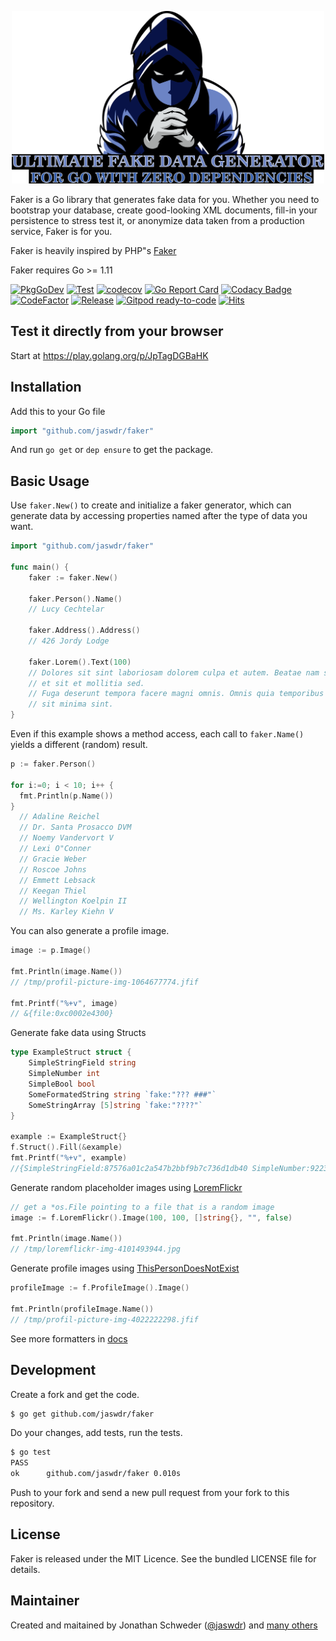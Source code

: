 <p align="center">
  <img width="500" src="./cover.png">
</p>

Faker is a Go library that generates fake data for you. Whether you need to bootstrap your database, create good-looking XML documents, fill-in your persistence to stress test it, or anonymize data taken from a production service, Faker is for you.

Faker is heavily inspired by PHP"s [Faker](https://github.com/fzaninotto/Faker)

Faker requires Go >= 1.11

[![PkgGoDev](https://pkg.go.dev/badge/github.com/jaswdr/faker)](https://pkg.go.dev/github.com/jaswdr/faker)
[![Test](https://github.com/jaswdr/faker/actions/workflows/test.yml/badge.svg)](https://github.com/jaswdr/faker/actions/workflows/test.yml)
[![codecov](https://codecov.io/gh/jaswdr/faker/branch/master/graph/badge.svg)](https://codecov.io/gh/jaswdr/faker)
[![Go Report Card](https://goreportcard.com/badge/github.com/jaswdr/faker)](https://goreportcard.com/report/github.com/jaswdr/faker)
[![Codacy Badge](https://api.codacy.com/project/badge/Grade/ba14f84a3f824410be0a6f6670de012a)](https://app.codacy.com/gh/jaswdr/faker?utm_source=github.com&utm_medium=referral&utm_content=jaswdr/faker&utm_campaign=Badge_Grade)
[![CodeFactor](https://www.codefactor.io/repository/github/jaswdr/faker/badge)](https://www.codefactor.io/repository/github/jaswdr/faker)
[![Release](https://img.shields.io/github/release/jaswdr/faker.svg?style=flat-square)](https://github.com/jaswdr/faker/releases)
[![Gitpod ready-to-code](https://img.shields.io/badge/Gitpod-ready--to--code-blue?logo=gitpod)](https://gitpod.io/#https://github.com/jaswdr/faker)
[![Hits](https://hits.seeyoufarm.com/api/count/incr/badge.svg?url=https%3A%2F%2Fgithub.com%2Fjaswdr%2Ffaker&count_bg=%2379C83D&title_bg=%23555555&icon=&icon_color=%23E7E7E7&title=hits&edge_flat=false)](https://hits.seeyoufarm.com)

## Test it directly from your browser

Start at https://play.golang.org/p/JpTagDGBaHK

## Installation

Add this to your Go file

```go
import "github.com/jaswdr/faker"
```

And run `go get` or `dep ensure` to get the package.

## Basic Usage

Use `faker.New()` to create and initialize a faker generator, which can generate data by accessing properties named after the type of data you want.

```go
import "github.com/jaswdr/faker"

func main() {
    faker := faker.New()

    faker.Person().Name()
    // Lucy Cechtelar

    faker.Address().Address()
    // 426 Jordy Lodge

    faker.Lorem().Text(100)
    // Dolores sit sint laboriosam dolorem culpa et autem. Beatae nam sunt fugit
    // et sit et mollitia sed.
    // Fuga deserunt tempora facere magni omnis. Omnis quia temporibus laudantium
    // sit minima sint.
}
```

Even if this example shows a method access, each call to `faker.Name()` yields a different (random) result.

```go
p := faker.Person()

for i:=0; i < 10; i++ {
  fmt.Println(p.Name())
}
  // Adaline Reichel
  // Dr. Santa Prosacco DVM
  // Noemy Vandervort V
  // Lexi O"Conner
  // Gracie Weber
  // Roscoe Johns
  // Emmett Lebsack
  // Keegan Thiel
  // Wellington Koelpin II
  // Ms. Karley Kiehn V
```

You can also generate a profile image.

```go
image := p.Image()

fmt.Println(image.Name())
// /tmp/profil-picture-img-1064677774.jfif

fmt.Printf("%+v", image)
// &{file:0xc0002e4300}
```

Generate fake data using Structs

```go
type ExampleStruct struct {
	SimpleStringField string
	SimpleNumber int
	SimpleBool bool
	SomeFormatedString string `fake:"??? ###"`
	SomeStringArray [5]string `fake:"????"`
}

example := ExampleStruct{}
f.Struct().Fill(&example)
fmt.Printf("%+v", example)
//{SimpleStringField:87576a01c2a547b2bbf9b7c736d1db40 SimpleNumber:9223372036854775807 SimpleBool:false SomeFormatedString:cxo 321 SomeStringArray:[effr swxp ldnj obcs nvlg]}
```

Generate random placeholder images using [LoremFlickr](https://loremflickr.com/)

```go
// get a *os.File pointing to a file that is a random image
image := f.LoremFlickr().Image(100, 100, []string{}, "", false)

fmt.Println(image.Name())
// /tmp/loremflickr-img-4101493944.jpg
```

Generate profile images using [ThisPersonDoesNotExist](https://thispersondoesnotexist.com/)

```go
profileImage := f.ProfileImage().Image()

fmt.Println(profileImage.Name())
// /tmp/profil-picture-img-4022222298.jfif
```

See more formatters in [docs](https://pkg.go.dev/github.com/jaswdr/faker?tab=doc)

## Development

Create a fork and get the code.

```bash
$ go get github.com/jaswdr/faker
```

Do your changes, add tests, run the tests.

```bash
$ go test
PASS
ok      github.com/jaswdr/faker 0.010s
```

Push to your fork and send a new pull request from your fork to this repository.

## License

Faker is released under the MIT Licence. See the bundled LICENSE file for details.

## Maintainer

Created and maitained by Jonathan Schweder ([@jaswdr](https://github.com/jaswdr)) and [many others](https://github.com/jaswdr/faker/graphs/contributors)
